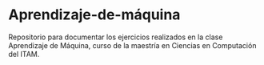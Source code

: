 # Aprendizaje-de-máquina
Repositorio para documentar los ejercicios realizados en la clase Aprendizaje de Máquina, curso de la maestría en Ciencias en Computación del ITAM.
